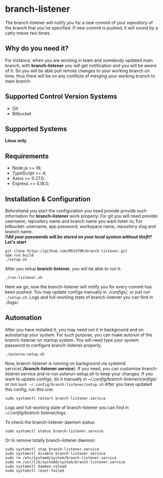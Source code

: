 
# branch-listener
The branch-listener will notify you for a new commit of your repository of the branch that you've specified.
If new commit is pushed, it will sound by a catty meow two times.
## Why do you need it?
For instance, when you are working in team and somebody updated main branch, with **branch-listener** you will get notification and you will be aware of it. So you will be able pull remote changes to your working branch on time, thus there will be no any conflicts of merging your working branch to main branch.
## Supported Control Version Systems
 - Git
 - Bitbucket
## Supported Systems
**Linux only**
## Requirements
 - Node.js >= 18;
 - TypeScript >= 4;
 - Axios >= 0.27.0;
 - Express >= 4.18.0;

## Installation & Configuration
Beforehand you start the configuration you need provide provide such information for **branch-listener** work properly:
For git you will need provide: username, repository name and branch name you want listen to;
For bitbucket: username, app password, workspace name, repository slug and branch name.\
***‼️All your passwords will be stored on your local system without theft‼️***\
 **Let's start**
 
    git clone https://github.com/KR1470R/branch-listener.git
    npm run build
    ./setup.sh
After you setup **branch-listener**, you will be able to run it:

    ./run-listener.sh

Here we go, now the branch-listener will notify you for every commit has been pushed.
You may update configs manually in *./configs/*, or just run `./setup.sh`.
Logs and full-working state of branch-listener you can find in *./logs/*.

## Automation
After you have installed it, you may need run it in background and on autostartup your system.
For such purpose, you can make autorun of the branch-listener on startup system.
You will need type your system password to configure branch-listener properly.

    ./autorun-setup.sh
Now, branch-listener is running on background via systemd service(**./branch-listener.service**).
If you need, you can customize branch-listener.service and re-run autorun-setup.sh to keep your changes.
If you want to update configs, do it manually in *~/.config/branch-listener/configs/* or run `bash ~/.config/branch-listener/setup.sh`
After you have updated this config, run this one:

    sudo systemctl restart branch-listener.service

Logs and full-working state of branch-listener you can find in *~/.config/branch-listener/logs*.

To check the branch-listener daemon status:

    sudo systemctl status branch-listener.service

Or to remove totally branch-listener daemon:

    sudo systemctl stop branch-listener.service
    sudo systemctl disable branch-listener.service
    sudo rm /etc/systemd/system/branch-listener.service
    sudo rm /usr/lib/systemd/system/branch-listener.service
    sudo systemctl daemon-reload
    sudo systemctl reset-failed
